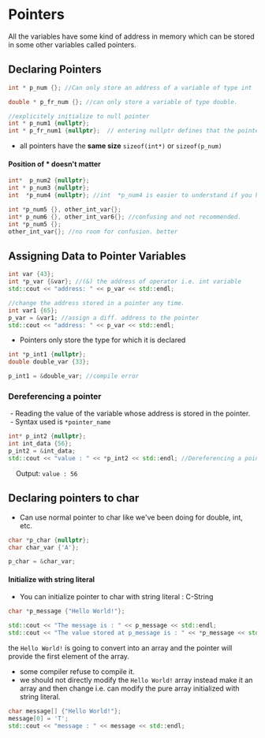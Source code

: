 # Pointers
All the variables have some kind of address in memory which can be stored in some other variables called pointers.
## Declaring Pointers
```cpp
int * p_num {}; //Can only store an address of a variable of type int

double * p_fr_num {}; //can only store a variable of type double.

//explicitely initialize to null pointer
int * p_num1 {nullptr};
int * p_fr_num1 {nullptr};  // entering nullptr defines that the pointer doesnt point to anything.

```
- all pointers have the **same size** `sizeof(int*)` or `sizeof(p_num)`
#### Position of * doesn't matter
```cpp
int*  p_num2 {nullptr};
int * p_num3 {nullptr};
int  *p_num4 {nullptr}; //int  *p_num4 is easier to understand if you have multiple variables declared on the same line.

int *p_num5 {}, other_int_var{};
int* p_num6 {}, other_int_var6{}; //confusing and not recommended.
int *p_num5 {};
other_int_var{}; //no room for confusion. better
```
## Assigning Data to Pointer Variables

```cpp
int var {43};
int *p_var {&var}; //(&) the address of operator i.e. int variable 
std::cout << "address: " << p_var << std::endl;

//change the address stored in a pointer any time.
int var1 {65};
p_var = &var1; //assign a diff. address to the pointer
std::cout << "address: " << p_var << std::endl;
```
- Pointers only store the type for which it is declared
```cpp
int *p_int1 {nullptr};
double double_var {33};

p_int1 = &double_var; //compile error
```

### Dereferencing a pointer 
 - Reading the value of the variable whose address is stored in the pointer.
 - Syntax used is `*pointer_name` 

```cpp
int* p_int2 {nullptr};
int int_data {56};
p_int2 = &int_data;
std::cout << "value : " << *p_int2 << std::endl; //Dereferencing a pointer
```
    Output: `value : 56`
## Declaring pointers to char
- Can use normal pointer to char like we've been doing for double, int, etc.
```cpp
char *p_char {nullptr};
char char_var {'A'};

p_char = &char_var;
```
#### Initialize with string literal
- You can initialize pointer to char with string literal : C-String
```cpp
char *p_message {"Hello World!"};

std::cout << "The message is : " << p_message << std::endl;
std::cout << "The value stored at p_message is : " << *p_message << std::endl; //prints complete Hello World!
```
the `Hello World!` is going to convert into an array and the pointer will provide the first element of the array.
- some compiler refuse to compile it.
- we should not directly modify the `Hello World!` array instead make it an array and then change i.e. can modify the pure array initialized with string literal.
```cpp
char message[] {"Hello World!"};
message[0] = 'T';
std::cout << "message : " << message << std::endl;
```
